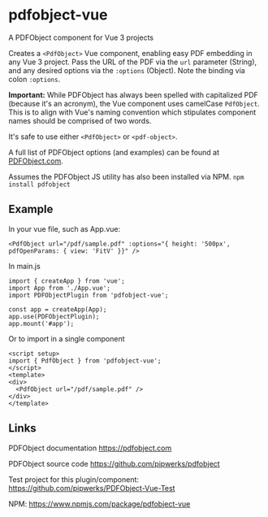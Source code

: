 # pdfobject-vue
A PDFObject component for Vue 3 projects

Creates a `<PdfObject>` Vue component, enabling easy PDF embedding in any Vue 3 project. Pass the URL of the PDF via the `url` parameter (String), and any desired options via the `:options` (Object). Note the binding via colon `:options`. 

**Important:** While PDFObject has always been spelled with capitalized PDF (because it's an acronym), the Vue component uses camelCase `PdfObject`. This is to align with Vue's naming convention which stipulates component names should be comprised of two words.

It's safe to use either `<PdfObject>` or `<pdf-object>`.

A full list of PDFObject options (and examples) can be found at [PDFObject.com](https://pdfobject.com). 

Assumes the PDFObject JS utility has also been installed via NPM. `npm install pdfobject`

## Example

In your vue file, such as App.vue:
```
<PdfObject url="/pdf/sample.pdf" :options="{ height: '500px', pdfOpenParams: { view: 'FitV' }}" />
```

In main.js
```
import { createApp } from 'vue';
import App from './App.vue';
import PDFObjectPlugin from 'pdfobject-vue';

const app = createApp(App);
app.use(PDFObjectPlugin);
app.mount('#app');
```

Or to import in a single component
```
<script setup>
import { PdfObject } from 'pdfobject-vue';
</script>
<template>
<div>
  <PdfObject url="/pdf/sample.pdf" />
</div>
</template>
```

## Links
PDFObject documentation https://pdfobject.com

PDFObject source code https://github.com/pipwerks/pdfobject

Test project for this plugin/component: https://github.com/pipwerks/PDFObject-Vue-Test

NPM: https://www.npmjs.com/package/pdfobject-vue 
